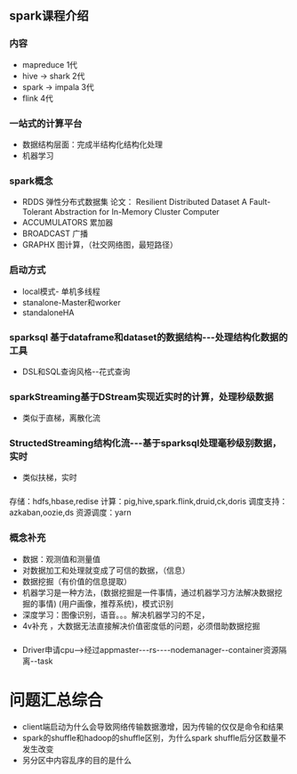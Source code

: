 ## spark课程介绍
### 内容
- mapreduce       1代
- hive -> shark   2代
- spark -> impala 3代
- flink           4代
### 一站式的计算平台
- 数据结构层面：完成半结构化结构化处理
- 机器学习

### spark概念
- RDDS   弹性分布式数据集 论文： Resilient Distributed Dataset A Fault-Tolerant Abstraction for In-Memory Cluster Computer
- ACCUMULATORS  累加器
- BROADCAST  广播
- GRAPHX   图计算，（社交网络图，最短路径）
### 启动方式
- local模式- 单机多线程
- stanalone-Master和worker
- standaloneHA
### sparksql 基于dataframe和dataset的数据结构---处理结构化数据的工具
- DSL和SQL查询风格--花式查询
### sparkStreaming基于DStream实现近实时的计算，处理秒级数据
- 类似于直梯，离散化流
### StructedStreaming结构化流---基于sparksql处理毫秒级别数据，实时
- 类似扶梯，实时
### 
存储：hdfs,hbase,redise
计算：pig,hive,spark.flink,druid,ck,doris
调度支持：azkaban,oozie,ds
资源调度：yarn
### 概念补充
- 数据：观测值和测量值
- 对数据加工和处理就变成了可信的数据，（信息）
- 数据挖掘（有价值的信息提取）
- 机器学习是一种方法，(数据挖掘是一件事情，通过机器学习方法解决数据挖掘的事情) (用户画像，推荐系统)，模式识别
- 深度学习：图像识别，语音。。。解决机器学习的不足，
- 4v补充 ，大数据无法直接解决价值密度低的问题，必须借助数据挖掘

### 
- Driver申请cpu-->经过appmaster---rs----nodemanager--container资源隔离--task
# 问题汇总综合
- client端启动为什么会导致网络传输数据激增，因为传输的仅仅是命令和结果
- spark的shuffle和hadoop的shuffle区别，为什么spark shuffle后分区数量不发生改变
- 另分区中内容乱序的目的是什么
